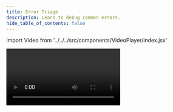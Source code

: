 ```yaml
---
title: Error Triage
description: Learn to debug common errors.
hide_table_of_contents: false
---
```


import Video from '../../../src/components/VideoPlayer/index.jsx'

<Video videoId='817805593' title='Error Triage' />
